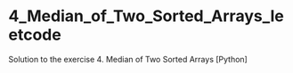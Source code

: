 # 4_Median_of_Two_Sorted_Arrays_leetcode
 Solution to the exercise 4. Median of Two Sorted Arrays [Python]
